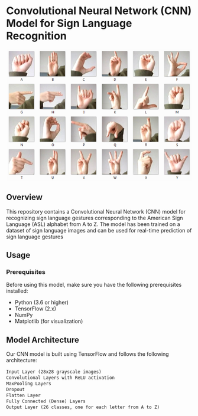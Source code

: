 # Convolutional Neural Network (CNN) Model for Sign Language Recognition

![my_image.png](images/amer_sign2.png)

## Overview

This repository contains a Convolutional Neural Network (CNN) model for recognizing sign language gestures corresponding to the American Sign Language (ASL) alphabet from A to Z. The model has been trained on a dataset of sign language images and can be used for real-time prediction of sign language gestures

## Usage

### Prerequisites

Before using this model, make sure you have the following prerequisites installed:

- Python (3.6 or higher)
- TensorFlow (2.x)
- NumPy
- Matplotlib (for visualization)

## Model Architecture

Our CNN model is built using TensorFlow and follows the following architecture:

    Input Layer (28x28 grayscale images)
    Convolutional Layers with ReLU activation
    MaxPooling Layers
    Dropout
    Flatten Layer
    Fully Connected (Dense) Layers
    Output Layer (26 classes, one for each letter from A to Z)

